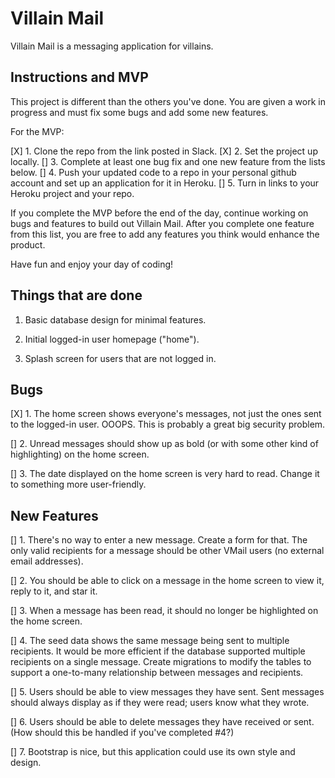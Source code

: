 # Villain Mail

Villain Mail is a messaging application for villains.

## Instructions and MVP

This project is different than the others you've done. You are given a work in progress and must fix some bugs and add some new features.

For the MVP:

[X] 1. Clone the repo from the link posted in Slack. 
[X] 2. Set the project up locally. 
[] 3. Complete at least one bug fix and one new feature from the lists below.
[] 4. Push your updated code to a repo in your personal github account and set up an application for it in Heroku. 
[] 5. Turn in links to your Heroku project and your repo.

If you complete the MVP before the end of the day, continue working on bugs and features to build out Villain Mail. After you complete one feature from this list, you are free to add any features you think would enhance the product. 

Have fun and enjoy your day of coding!

## Things that are done

1. Basic database design for minimal features.

2. Initial logged-in user homepage ("home").

3. Splash screen for users that are not logged in.

## Bugs

[X] 1. The home screen shows everyone's messages, not just the ones sent to the logged-in user. OOOPS. This is probably a great big security problem.

[] 2. Unread messages should show up as bold (or with some other kind of highlighting) on the home screen.

[] 3. The date displayed on the home screen is very hard to read. Change it to something more user-friendly.

## New Features

[] 1. There's no way to enter a new message. Create a form for that. The only valid recipients for a message should be other VMail users (no external email addresses).

[] 2. You should be able to click on a message in the home screen to view it, reply to it, and star it.

[] 3. When a message has been read, it should no longer be highlighted on the home screen.

[] 4. The seed data shows the same message being sent to multiple recipients. It would be more efficient if the database supported multiple recipients on a single message. Create migrations to modify the tables to support a one-to-many relationship between messages and recipients.

[] 5. Users should be able to view messages they have sent. Sent messages should always display as if they were read; users know what they wrote.

[] 6. Users should be able to delete messages they have received or sent. (How should this be handled if you've completed #4?)

[] 7. Bootstrap is nice, but this application could use its own style and design.
 
